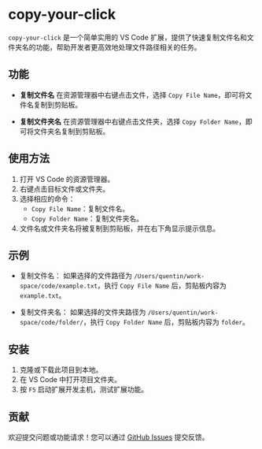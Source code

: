 # copy-your-click

`copy-your-click` 是一个简单实用的 VS Code 扩展，提供了快速复制文件名和文件夹名的功能，帮助开发者更高效地处理文件路径相关的任务。

## 功能

- **复制文件名**
  在资源管理器中右键点击文件，选择 `Copy File Name`，即可将文件名复制到剪贴板。

- **复制文件夹名**
  在资源管理器中右键点击文件夹，选择 `Copy Folder Name`，即可将文件夹名复制到剪贴板。

## 使用方法

1. 打开 VS Code 的资源管理器。
2. 右键点击目标文件或文件夹。
3. 选择相应的命令：
   - `Copy File Name`：复制文件名。
   - `Copy Folder Name`：复制文件夹名。
4. 文件名或文件夹名将被复制到剪贴板，并在右下角显示提示信息。

## 示例

- 复制文件名：
  如果选择的文件路径为 `/Users/quentin/work-space/code/example.txt`，执行 `Copy File Name` 后，剪贴板内容为 `example.txt`。

- 复制文件夹名：
  如果选择的文件夹路径为 `/Users/quentin/work-space/code/folder/`，执行 `Copy Folder Name` 后，剪贴板内容为 `folder`。

## 安装

1. 克隆或下载此项目到本地。
2. 在 VS Code 中打开项目文件夹。
3. 按 `F5` 启动扩展开发主机，测试扩展功能。

## 贡献

欢迎提交问题或功能请求！您可以通过 [GitHub Issues](https://github.com/QuentinHsu/copy-your-click/issues) 提交反馈。

